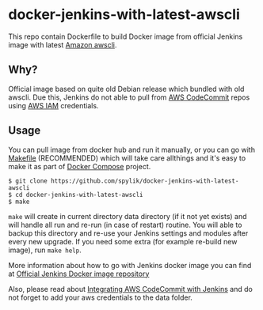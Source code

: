 # docker-jenkins-with-latest-awscli

This repo contain Dockerfile to build Docker image from official Jenkins image with latest [Amazon awscli](https://aws.amazon.com/cli/).

## Why?

Official image based on quite old Debian release which bundled with old awscli.
Due this, Jenkins do not able to pull from [AWS CodeCommit](https://aws.amazon.com/codecommit/) repos using [AWS IAM](https://aws.amazon.com/documentation/iam/) credentials.

## Usage

You can pull image from docker hub and run it manually, or you can go with [Makefile](Makefile) (RECOMMENDED) which will take care allthings and it's easy to make it as part of [Docker Compose](https://docs.docker.com/compose/) project.
```
$ git clone https://github.com/spylik/docker-jenkins-with-latest-awscli
$ cd docker-jenkins-with-latest-awscli
$ make
```
`make` will create in current directory data directory (if it not yet exists) and will handle all run and re-run (in case of restart) routine.
You will able to backup this directory and re-use your Jenkins settings and modules after every new upgrade.
If you need some extra (for example re-build new image), run `make help`.

More information about how to go with Jenkins docker image you can find at [Official Jenkins Docker image repository](https://hub.docker.com/_/jenkins/)

Also, please read about [Integrating AWS CodeCommit with Jenkins](https://aws.amazon.com/blogs/devops/integrating-aws-codecommit-with-jenkins/) and do not forget to add your aws credentials to the data folder.

